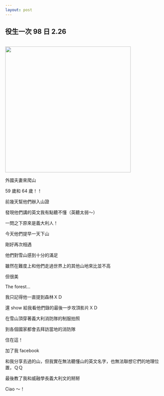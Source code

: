```yaml
---
layout: post
---
```


役生一次 98 日 2.26
---

<br>

<img src="{{site.url}}/img/2015-02-14/gp1.png" height="400px">


外國夫妻來爬山

59 歲和 64 歲！！

前幾天幫他們辦入山證

發現他們講的英文我有點聽不懂（英聽太弱～）

一問之下原來是義大利人！

今天他們提早一天下山

剛好再次相遇

他們對雪山感到十分的滿足

雖然在難度上和他們走過世界上的其他山地來比並不高

但很美

The forest...

我只記得他一直提到森林ＸＤ

還 show 給我看他們錄的最後一步攻頂影片ＸＤ

在雪山頂穿著義大利消防隊的制服拍照

到各個國家都會去拜訪當地的消防隊

住在這！

加了我 facebook

和我分享去過的山，但我實在無法聽懂山的英文名字，也無法聯想它們的地理位置，ＱＱ

最後教了我和威融學長義大利文的掰掰

Ciao ～！

<br>
